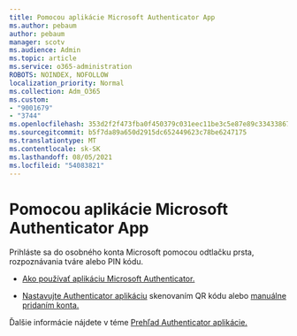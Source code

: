 ```yaml
---
title: Pomocou aplikácie Microsoft Authenticator App
ms.author: pebaum
author: pebaum
manager: scotv
ms.audience: Admin
ms.topic: article
ms.service: o365-administration
ROBOTS: NOINDEX, NOFOLLOW
localization_priority: Normal
ms.collection: Adm_O365
ms.custom:
- "9001679"
- "3744"
ms.openlocfilehash: 353d2f2f473fba0f450379c031eec11be3c5e87e89c33433867818c22090be79
ms.sourcegitcommit: b5f7da89a650d2915dc652449623c78be6247175
ms.translationtype: MT
ms.contentlocale: sk-SK
ms.lasthandoff: 08/05/2021
ms.locfileid: "54083821"
---
```

# <a name="using-the-microsoft-authenticator-app"></a>Pomocou aplikácie Microsoft Authenticator App

Prihláste sa do osobného konta Microsoft pomocou odtlačku prsta, rozpoznávania tváre alebo PIN kódu.

- [Ako používať aplikáciu Microsoft Authenticator.](https://support.microsoft.com/help/4026727/microsoft-account-how-to-use-the-microsoft-authenticator-app) 

- [Nastavujte Authenticator aplikáciu](https://docs.microsoft.com/azure/active-directory/user-help/security-info-setup-auth-app) skenovaním QR kódu alebo [manuálne pridaním konta.](https://docs.microsoft.com/azure/active-directory/user-help/user-help-auth-app-add-account-manual)  

Ďalšie informácie nájdete v téme [Prehľad Authenticator aplikácie.](https://docs.microsoft.com/azure/active-directory/user-help/user-help-auth-app-overview)
